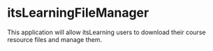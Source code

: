 # itsLearningFileManager
This application will allow itsLearning users to download their course resource files and manage them.
